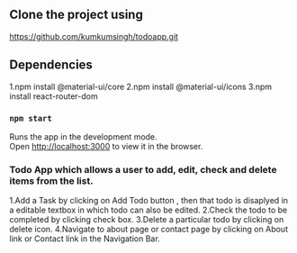 

## Clone the project using 

https://github.com/kumkumsingh/todoapp.git

## Dependencies
 1.npm install @material-ui/core
 2.npm install @material-ui/icons
 3.npm install react-router-dom

### `npm start`

Runs the app in the development mode.<br />
Open [http://localhost:3000](http://localhost:3000) to view it in the browser.

### Todo App which allows a user to add, edit, check and delete items from the list.

1.Add a Task by clicking on Add Todo button , then that todo is disaplyed in a editable textbox in which todo can also be  edited.
2.Check the todo to be completed by clicking check box.
3.Delete a particular todo by clicking on delete icon.
4.Navigate to about page or contact page by clicking on About link or Contact link in the Navigation Bar.


